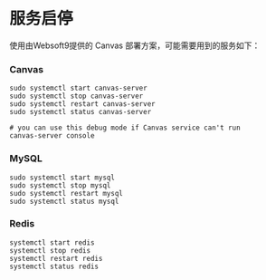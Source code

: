# 服务启停

使用由Websoft9提供的 Canvas 部署方案，可能需要用到的服务如下：

### Canvas

```shell
sudo systemctl start canvas-server
sudo systemctl stop canvas-server
sudo systemctl restart canvas-server
sudo systemctl status canvas-server

# you can use this debug mode if Canvas service can't run
canvas-server console
```

### MySQL

```shell
sudo systemctl start mysql
sudo systemctl stop mysql
sudo systemctl restart mysql
sudo systemctl status mysql
```

### Redis

```shell
systemctl start redis
systemctl stop redis
systemctl restart redis
systemctl status redis
```
